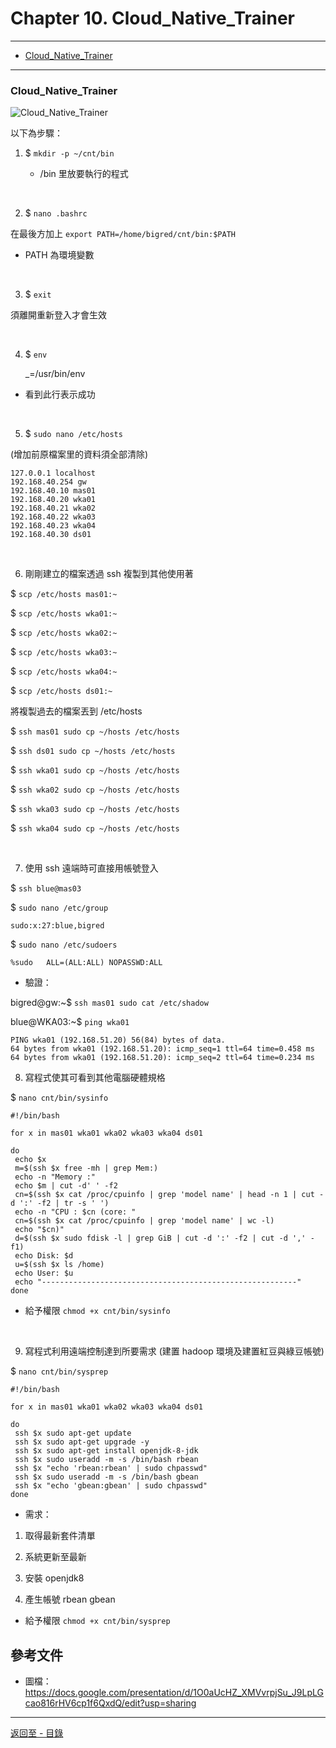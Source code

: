 # Chapter 10. Cloud_Native_Trainer

* * *

-   [Cloud_Native_Trainer](cloud)

* * *


<h3 id="cloud">Cloud_Native_Trainer</h3>

![Cloud_Native_Trainer](https://i.imgur.com/cHzNjLN.png)


以下為步驟：

1. $ `mkdir -p ~/cnt/bin`

   * /bin 里放要執行的程式

 <br />

2. $ `nano .bashrc`

在最後方加上 `export PATH=/home/bigred/cnt/bin:$PATH`

   * PATH 為環境變數

 <br />

3. $ `exit`
 
須離開重新登入才會生效

 <br />

4. $ `env`

    
    _=/usr/bin/env
    

 * 看到此行表示成功

 <br />

5. $ `sudo nano /etc/hosts`

(增加前原檔案里的資料須全部清除)
    
    127.0.0.1 localhost
    192.168.40.254 gw 
    192.168.40.10 mas01
    192.168.40.20 wka01 
    192.168.40.21 wka02 
    192.168.40.22 wka03 
    192.168.40.23 wka04 
    192.168.40.30 ds01
    
<br />

6. 剛剛建立的檔案透過 ssh 複製到其他使用著 

$ `scp /etc/hosts mas01:~`

$ `scp /etc/hosts wka01:~` 

$ `scp /etc/hosts wka02:~`

$ `scp /etc/hosts wka03:~`

$ `scp /etc/hosts wka04:~`

$ `scp /etc/hosts ds01:~`

將複製過去的檔案丟到 /etc/hosts

$ `ssh mas01 sudo cp ~/hosts /etc/hosts`

$ `ssh ds01 sudo cp ~/hosts /etc/hosts`

$ `ssh wka01 sudo cp ~/hosts /etc/hosts`

$ `ssh wka02 sudo cp ~/hosts /etc/hosts`

$ `ssh wka03 sudo cp ~/hosts /etc/hosts`

$ `ssh wka04 sudo cp ~/hosts /etc/hosts`

<br />

7. 使用 ssh 遠端時可直接用帳號登入

$ `ssh blue@mas03`

$ `sudo nano /etc/group`
    
    sudo:x:27:blue,bigred
    
$ `sudo nano /etc/sudoers`
    
    %sudo   ALL=(ALL:ALL) NOPASSWD:ALL
    
* 驗證：

bigred@gw:~$ `ssh mas01 sudo cat /etc/shadow`

blue@WKA03:~$ `ping wka01`
    
    PING wka01 (192.168.51.20) 56(84) bytes of data.
    64 bytes from wka01 (192.168.51.20): icmp_seq=1 ttl=64 time=0.458 ms
    64 bytes from wka01 (192.168.51.20): icmp_seq=2 ttl=64 time=0.234 ms
    
8. 寫程式使其可看到其他電腦硬體規格

$ `nano cnt/bin/sysinfo`

    #!/bin/bash
    
    for x in mas01 wka01 wka02 wka03 wka04 ds01
    
    do
     echo $x
     m=$(ssh $x free -mh | grep Mem:)
     echo -n "Memory :"
     echo $m | cut -d' ' -f2
     cn=$(ssh $x cat /proc/cpuinfo | grep 'model name' | head -n 1 | cut -d ':' -f2 | tr -s ' ')
     echo -n "CPU : $cn (core: "
     cn=$(ssh $x cat /proc/cpuinfo | grep 'model name' | wc -l)
     echo "$cn)"
     d=$(ssh $x sudo fdisk -l | grep GiB | cut -d ':' -f2 | cut -d ',' -f1)
     echo Disk: $d
     u=$(ssh $x ls /home)
     echo User: $u
     echo "---------------------------------------------------------"
    done
    
* 給予權限 `chmod +x cnt/bin/sysinfo`

 <br />

9. 寫程式利用遠端控制達到所要需求 (建置 hadoop 環境及建置紅豆與綠豆帳號) 

$ `nano cnt/bin/sysprep`
    
    #!/bin/bash
    
    for x in mas01 wka01 wka02 wka03 wka04 ds01
    
    do
     ssh $x sudo apt-get update
     ssh $x sudo apt-get upgrade -y
     ssh $x sudo apt-get install openjdk-8-jdk
     ssh $x sudo useradd -m -s /bin/bash rbean
     ssh $x "echo 'rbean:rbean' | sudo chpasswd"
     ssh $x sudo useradd -m -s /bin/bash gbean
     ssh $x "echo 'gbean:gbean' | sudo chpasswd"
    done

* 需求：

1. 取得最新套件清單

2. 系統更新至最新

3. 安裝 openjdk8

4. 產生帳號 rbean gbean
    
* 給予權限 `chmod +x cnt/bin/sysprep`



<h2 id="references">參考文件</h2>

- 圖檔：https://docs.google.com/presentation/d/1O0aUcHZ_XMVvrpjSu_J9LpLGcao816rHV6cp1f6QxdQ/edit?usp=sharing






---

[返回至 - 目錄](https://github.com/xuan103/Alpine_2021)